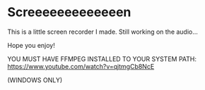 # Screeeeeeeeeeeeen

This is a little screen recorder I made. Still working on the audio...

Hope you enjoy!

YOU MUST HAVE FFMPEG INSTALLED TO YOUR SYSTEM PATH: https://www.youtube.com/watch?v=qjtmgCb8NcE

(WINDOWS ONLY)
